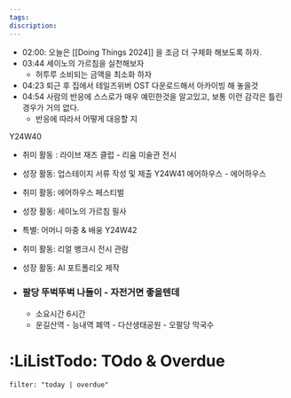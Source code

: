 ```yaml
---
tags: 
discription:
---
```

- 02:00: 오늘은 [[Doing Things 2024]] 을 조금 더 구체화 해보도록 하자.
- 03:44 세이노의 가르침을 실천해보자
	- 허투루 소비되는 금액을 최소화 하자
- 04:23 퇴근 후 집에서 테일즈위버 OST 다운로드해서 아카이빙 해 놓을것
- 04:54 사람의 반응에 스스로가 매우 예민한것을 알고있고, 보통 이런 감각은 틀린 경우가 거의 없다.
	- 반응에 따라서 어떻게 대응할 지

Y24W40
- 취미 활동 : 라이브 재즈 클럽 - 리움 미술관 전시
- 성장 활동: 업스테이지 서류 작성 및 제출
Y24W41 에어하우스 - 에어하우스
- 취미 활동: 에어하우스 페스티벌
- 성장 활동: 세이노의 가르침 필사
- 특별: 어머니 마중 & 배웅
Y24W42
- 취미 활동: 리얼 뱅크시 전시 관람
- 성장 활동: AI 포트폴리오 제작

- ### 팔당 뚜벅뚜벅 나들이 - 자전거면 좋을텐데
	- 소요시간 6시간
	- 운길산역 - 능내역 폐역 - 다산생태공원 - 오팔당 막국수

# :LiListTodo: TOdo & Overdue
```todoist
filter: "today | overdue"
```



